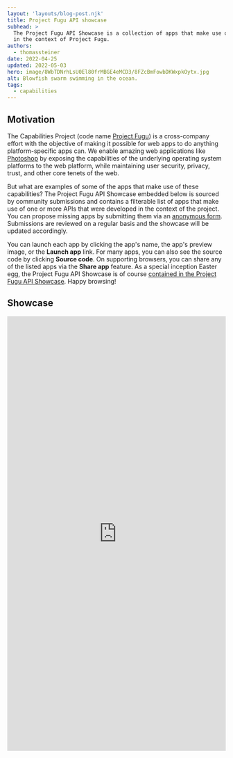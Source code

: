 ```yaml
---
layout: 'layouts/blog-post.njk'
title: Project Fugu API showcase
subhead: >
  The Project Fugu API Showcase is a collection of apps that make use of APIs that were conceived
  in the context of Project Fugu.
authors:
  - thomassteiner
date: 2022-04-25
updated: 2022-05-03
hero: image/8WbTDNrhLsU0El80frMBGE4eMCD3/8FZcBmFowbDKWxpkOytx.jpg
alt: Blowfish swarm swimming in the ocean.
tags:
  - capabilities
---
```


## Motivation

The Capabilities Project (code name [Project Fugu](/blog/fugu-status/)) is a cross-company effort with
the objective of making it possible for web apps to do anything platform-specific apps can. We
enable amazing web applications like [Photoshop](https://web.dev/ps-on-the-web/) by exposing the capabilities of
the underlying operating system platforms to the web platform, while maintaining user security,
privacy, trust, and other core tenets of the web.

But what are examples of some of the apps that make use of these capabilities? The Project Fugu API
Showcase embedded below is sourced by community submissions and contains a filterable list of apps
that make use of one or more APIs that were developed in the context of the project. You can propose
missing apps by submitting them via an
[anonymous form](https://docs.google.com/forms/d/e/1FAIpQLScNd1rClbmFWh6FcMmjUNrwg9RLz8Jk4BkHz_-EOpmkVd_-9g/viewform).
Submissions are reviewed on a regular basis and the showcase will be updated accordingly.

You can launch each app by clicking the app's name, the app's preview image, or the **Launch app**
link. For many apps, you can also see the source code by clicking **Source code**. On supporting
browsers, you can share any of the listed apps via the **Share app** feature. As a special inception
Easter egg, the Project Fugu API Showcase is of course
<a href="https://tomayac.github.io/fugu-showcase/data/#tomayac.github.io!fugu-showcase!data" target="showcase">contained
in the Project Fugu API Showcase</a>. Happy browsing!

## Showcase

<div class="showcase-container" style="height: 100%; width: 100%">
  <noscript>
    <iframe
      title="Fugu showcase"
      name="showcase"
      style="min-height: 1000px; width: 100%; border: solid 1px var(--color-hairline);"
      src="https://tomayac.github.io/fugu-showcase/data/"
      allow="web-share; clipboard-write; clipboard"
    ></iframe>
  </noscript>
</div>

<script>
  const SHOWCASE_URL = 'https://tomayac.github.io/fugu-showcase/data/';
  
  const iframe = document.createElement('iframe');
  iframe.title = 'Project Fugu API Showcase';
  iframe.name = 'showcase';
  iframe.style.minHeight = '1000px';
  iframe.style.width = '100%';
  iframe.style.border = 'solid 1px var(--color-hairline)';
  iframe.allow = 'web-share; clipboard-write; clipboard';
  iframe.addEventListener('load', () => {
    iframe.contentWindow.postMessage(
      {
        hash: location.hash.substr(1),
        search: location.search.substr(1),
      },
      '*'
    );
  });
  document.querySelector('.showcase-container').append(iframe);
  iframe.src = SHOWCASE_URL;

  window.addEventListener('message', (event) => {
    if (event.origin !== new URL(SHOWCASE_URL).origin) {
      return;
    }
    const url = new URL(window.location);
    if ('search' in event.data) {
      if (event.data.search) {
        const [key, value] = event.data.search.split('=');
        url.searchParams.set(key, value);
        url.hash = '';
      } else {
        url.searchParams.delete('api');
      }
    }
    if ('hash' in event.data) {
      url.hash = event.data.hash;
    }
    window.history.pushState({}, '', url);
  });
</script>
